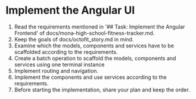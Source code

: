 # Implement the Angular UI

1. Read the requirements mentioned in '## Task: Implement the Angular Frontend' of docs/mona-high-school-fitness-tracker.md.
2. Keep the goals of docs/octofit_story.md in mind.
4. Examine which the models, components and services have to be scaffolded according to the requirements. 
5. Create a batch operation to scaffold the models, components and services using one terminal instance
5. Implement routing and navigation.
6. Implement the components and use services according to the requirements.
7. Before starting the implementation, share your plan and keep the order.
